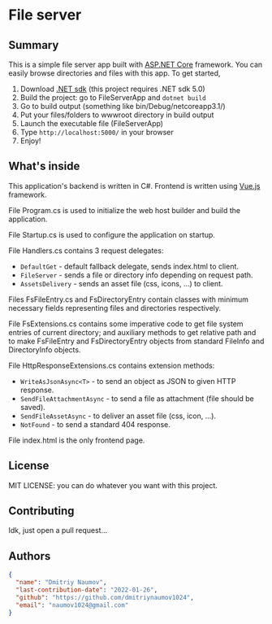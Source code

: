 # File server

## Summary

This is a simple file server app built with [ASP.NET Core](https://dotnet.microsoft.com/en-us/apps/aspnet) framework. You can easily browse directories and files with this app. To get started,
1. Download [.NET sdk](https://dotnet.microsoft.com/en-us/download/dotnet/5.0) (this project requires .NET sdk 5.0)
2. Build the project: go to FileServerApp and `dotnet build`
3. Go to build output (something like bin/Debug/netcoreapp3.1/)
4. Put your files/folders to wwwroot directory in build output
5. Launch the executable file (FileServerApp)
6. Type `http://localhost:5000/` in your browser
7. Enjoy!

## What's inside

This application's backend is written in C#. Frontend is written using [Vue.js](https://vuejs.org) framework.

File Program.cs is used to initialize the web host builder and build the application.

File Startup.cs is used to configure the application on startup.

File Handlers.cs contains 3 request delegates:
- `DefaultGet` - default fallback delegate, sends index.html to client.
- `FileServer` - sends a file or directory info depending on request path.
- `AssetsDelivery` - sends an asset file (css, icons, ...) to client.

Files FsFileEntry.cs and FsDirectoryEntry contain classes with minimum necessary fields representing files and directories respectively.

File FsExtensions.cs contains some imperative code to get file system entries of current directory; and auxiliary methods to get relative path and to make FsFileEntry and FsDirectoryEntry objects from standard FileInfo and DirectoryInfo objects.

File HttpResponseExtensions.cs contains extension methods:
- `WriteAsJsonAsync<T>` - to send an object as JSON to given HTTP response.
- `SendFileAttachmentAsync` - to send a file as attachment (file should be saved).
- `SendFileAssetAsync` - to deliver an asset file (css, icon, ...).
- `NotFound` - to send a standard 404 response.

File index.html is the only frontend page.

## License 

MIT LICENSE: you can do whatever you want with this project.

## Contributing

Idk, just open a pull request...

## Authors

```json
{
  "name": "Dmitriy Naumov",
  "last-contribution-date": "2022-01-26",
  "github": "https://github.com/dmitriynaumov1024",
  "email": "naumov1024@gmail.com"
}
```
